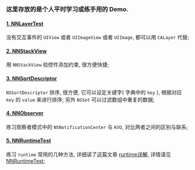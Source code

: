### 这里存放的是个人平时学习或练手用的 Demo.

#### [1. NNLayerTest](https://github.com/liuzhongning/NNLearn/tree/master/NNLayerTest)

没有交互事件的 `UIView` 或者 `UIImageView` 或者 `UIImage`, 都可以用 `CALayer` 代替;

#### [2. NNStackView](https://github.com/liuzhongning/NNLearn/tree/master/NNStackView)

用 `NNStackView` 给控件添加约束, 很方便快捷;

#### [3. NNSortDescriptor](https://github.com/liuzhongning/NNLearn/tree/master/NNSortDescriptor)

`NSSortDescriptor` 排序, 很方便, 它可以设定关键字( 字典中的 `key` ), 根据对应 `key` 的 `value` 来进行排序; 另外 `NSSet` 可以过滤数组中重复的数据;

#### [4. NNObserver](https://github.com/liuzhongning/NNLearn/tree/master/NNObserver)

练习观察者模式中的 `NSNotificationCenter` 与 `KVO`, 对比两者之间的区别与联系;


#### [5. NNRuntimeTest](https://github.com/liuzhongning/NNLearn/tree/master/NNRuntimeTest)

练习 `runtime` 常用的几种方法, 详细读了这篇文章 [runtime详解](http://gcblog.github.io/2016/04/16/runtime详解/#more), 详情请见 [NNRuntimeTest](https://github.com/liuzhongning/NNLearn/tree/master/NNRuntimeTest);
